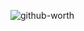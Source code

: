 ![github-worth](https://github.com/hypery11/hypery11/assets/4160414/c3252379-612e-42a7-8faa-043f189f16bf)
